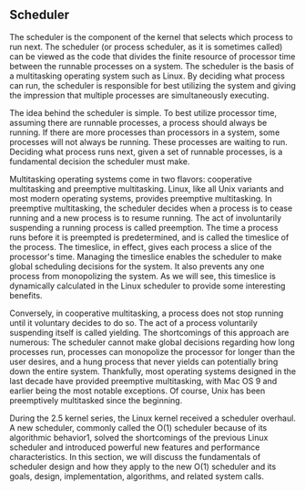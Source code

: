 ## Scheduler

The scheduler is the component of the kernel that selects which process to run next. The scheduler \(or process scheduler, as it is sometimes called\) can be viewed as the code that divides the finite resource of processor time between the runnable processes on a system. The scheduler is the basis of a multitasking operating system such as Linux. By deciding what process can run, the scheduler is responsible for best utilizing the system and giving the impression that multiple processes are simultaneously executing.

The idea behind the scheduler is simple. To best utilize processor time, assuming there are runnable processes, a process should always be running. If there are more processes than processors in a system, some processes will not always be running. These processes are waiting to run. Deciding what process runs next, given a set of runnable processes, is a fundamental decision the scheduler must make.

Multitasking operating systems come in two flavors: cooperative multitasking and preemptive multitasking. Linux, like all Unix variants and most modern operating systems, provides preemptive multitasking. In preemptive multitasking, the scheduler decides when a process is to cease running and a new process is to resume running. The act of involuntarily suspending a running process is called preemption. The time a process runs before it is preempted is predetermined, and is called the timeslice of the process. The timeslice, in effect, gives each process a slice of the processor's time. Managing the timeslice enables the scheduler to make global scheduling decisions for the system. It also prevents any one process from monopolizing the system. As we will see, this timeslice is dynamically calculated in the Linux scheduler to provide some interesting benefits.

Conversely, in cooperative multitasking, a process does not stop running until it voluntary decides to do so. The act of a process voluntarily suspending itself is called yielding. The shortcomings of this approach are numerous: The scheduler cannot make global decisions regarding how long processes run, processes can monopolize the processor for longer than the user desires, and a hung process that never yields can potentially bring down the entire system. Thankfully, most operating systems designed in the last decade have provided preemptive multitasking, with Mac OS 9 and earlier being the most notable exceptions. Of course, Unix has been preemptively multitasked since the beginning.

During the 2.5 kernel series, the Linux kernel received a scheduler overhaul. A new scheduler, commonly called the O\(1\) scheduler because of its algorithmic behavior1, solved the shortcomings of the previous Linux scheduler and introduced powerful new features and performance characteristics. In this section, we will discuss the fundamentals of scheduler design and how they apply to the new O\(1\) scheduler and its goals, design, implementation, algorithms, and related system calls.

